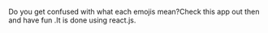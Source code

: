 Do you get confused with what each emojis mean?Check this app out then and have fun .It is done using react.js.
